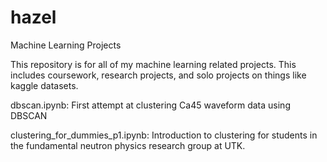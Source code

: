 # hazel
Machine Learning Projects

This repository is for all of my machine learning related projects. This includes
coursework, research projects, and solo projects on things like kaggle datasets.

dbscan.ipynb: First attempt at clustering Ca45 waveform data using DBSCAN

clustering_for_dummies_p1.ipynb: Introduction to clustering for students in the fundamental neutron physics research group at UTK.
